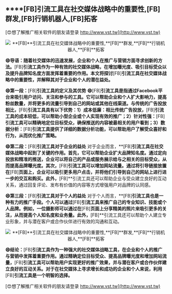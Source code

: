 ## ****[FB]**引流工具在社交媒体战略中的重要性,**[FB]**群发,**[FB]**行销机器人,**[FB]**拓客**

[😍想了解推广相关软件的朋友请登录 http://www.vst.tw](http://www.vst.tw)

 <center><img src="https://vst.tw/MP4/tuiguang/png/5.png" alt="**[FB]**引流工具在社交媒体战略中的重要性,**[FB]**群发,**[FB]**行销机器人,**[FB]**拓客"></center>

**😄导语：随着社交媒体的迅速发展，企业和个人在推广与营销方面寻求创新的方法。**[FB]**引流工具作为一种有效的社交媒体战略，在增加曝光度、吸引目标受众以及提升品牌知名度方面发挥着重要的作用。本文将探讨**[FB]**引流工具在社交媒体战略中的重要性，并解释其对于企业和个人的潜在益处。**

**😄第一段：**[FB]**引流工具的定义及其优势**
**😄**[FB]**引流工具是指通过Facebook平台来吸引用户访问、关注和参与的工具。它可以帮助企业和个人扩大影响力，提高粉丝数量，并将更多的流量引导到自己的网站或其他在线渠道。与传统的广告投放相比，**[FB]**引流工具具有以下优势：1）成本低廉：相比传统广告投放，**[FB]**引流工具的成本较低，可以帮助小型企业或个人实现有效的推广；2）针对性强：**[FB]**引流工具可以精确地定位目标受众，确保推送的内容被最相关的用户看到；3）数据分析：**[FB]**引流工具提供了详细的数据分析功能，可以帮助用户了解受众喜好和行为，从而优化推广策略。**

**😄第二段：**[FB]**引流工具对于企业的益处**
对于企业而言，**[FB]**引流工具在社交媒体战略中起到了关键的作用。首先，它可以帮助企业扩大品牌知名度。通过定向投放和精准的推送，企业可以将自己的产品或服务展示给与之相关的目标受众，从而提高品牌曝光度。其次，**[FB]**引流工具可以增加网站流量。通过将引导链接放置在**[FB]**页面上，企业可以吸引更多用户点击，并将他们引导到自己的网站上进行进一步的交互和购买。此外，**[FB]**引流工具还可以帮助企业与受众建立良好的互动关系，通过回复评论、发布有价值的内容等方式增强用户对品牌的认同感。

**😄第三段：**[FB]**引流工具对于个人的益处**
对于个人而言，**[FB]**引流工具也是一种有力的推广手段。个人可以通过**[FB]**引流工具来推广自己的专业知识、技能或个人品牌。例如，一位摄影师可以通过在**[FB]**页面上分享精美的照片来吸引更多的关注，从而提高个人知名度和业务量。此外，**[FB]**引流工具还可以帮助个人建立专业形象，并与潜在客户或合作伙伴进行有效的沟通和互动。

 <center><img src="https://vst.tw/MP4/tuiguang/png/4.png" alt="**[FB]**引流工具在社交媒体战略中的重要性,**[FB]**群发,**[FB]**行销机器人,**[FB]**拓客"></center>

**😄结论：**[FB]**引流工具作为一种强大的社交媒体战略工具，在企业和个人的推广与营销中发挥着重要作用。通过精确定位目标受众、提高品牌曝光度和增加网站流量，**[FB]**引流工具可以帮助用户实现更好的推广效果，并与潜在客户或合作伙伴建立良好的互动关系。对于在社交媒体上寻求增长和成功的企业和个人来说，利用**[FB]**引流工具是一个明智的选择。**

[😍想了解推广相关软件的朋友请登录 http://www.vst.tw](http://www.vst.tw)



